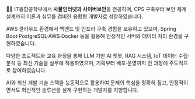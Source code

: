 🧑‍🎓 IT융합공학부에서 **사물인터넷과 사이버보안**을 전공하며, CPS 구축부터 보안 체계 설계까지 이론과 실무를 겸비한 융합형 개발자로 성장하였습니다.

AWS 클라우드 환경에서 백엔드 및 인프라 구축 경험을 보유하고 있으며, Spring Boot·PostgreSQL·AWS·Docker 등을 활용해 안정적인 서버와 데이터 처리 환경을 구현하였습니다.

다양한 프로젝트와 교육 과정을 통해 LLM 기반 AI 챗봇, RAG 시스템, IoT 데이터 수집·분석 등 최신 기술을 실무에 적용하였으며, 기획부터 배포·운영까지 전 과정에 주도적으로 참여하였습니다.

AI와 최신 개발 기술 스택을 능동적으로 활용하여 문제의 핵심을 정확히 짚고, 안정적이면서도 혁신적인 솔루션을 설계·구현하는 개발자를 지향합니다.
